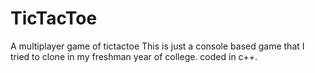 # TicTacToe
A multiplayer game of tictactoe
This is just a console based game that I tried to clone in my freshman year of college. 
coded in c++.
